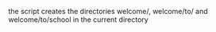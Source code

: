 the script creates the directories welcome/, welcome/to/ and welcome/to/school in the current directory
